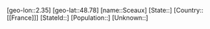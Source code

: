 ﻿---
location: [48.78,2.35]
mapzoom: [7,12] 
mapmarker: city 
type: City
tags:
- geo/City


SpocWebEntityId: 33987
isDeleted: false
confidential: public

---
[geo-lon::2.35]
[geo-lat::48.78]
[name::Sceaux]
[State::]
[Country::[[France]]]
[StateId::]
[Population::]
[Unknown::]

